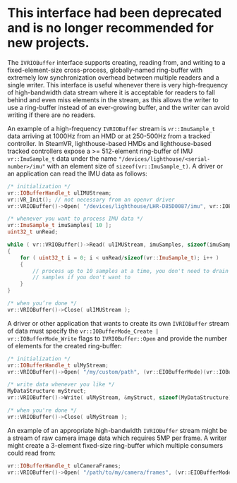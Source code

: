 # This interface had been deprecated and is no longer recommended for new projects.

The `IVRIOBuffer` interface supports creating, reading from, and writing to a fixed-element-size cross-process, globally-named ring-buffer with extremely low synchronization overhead between multiple readers and a single writer. This interface is useful whenever there is very high-frequency of high-bandwidth data stream where it is acceptable for readers to fall behind and even miss elements in the stream, as this allows the writer to use a ring-buffer instead of an ever-growing buffer, and the writer can avoid writing if there are no readers.

An example of a high-frequency `IVRIOBuffer` stream is `vr::ImuSample_t` data arriving at 1000Hz from an HMD or at 250-500Hz from a tracked controller. In SteamVR, lighthouse-based HMDs and lighthouse-based tracked controllers expose a >= 512-element ring-buffer of IMU `vr::ImuSample_t` data under the name `"/devices/lighthouse/<serial-number>/imu"` with an element size of `sizeof(vr::ImuSample_t)`. A driver or an application can read the IMU data as follows:

```cpp
/* initialization */
vr::IOBufferHandle_t ulIMUStream;
vr::VR_Init(); // not necessary from an openvr driver
vr::VRIOBuffer()->Open( "/devices/lighthouse/LHR-D85D0087/imu", vr::IOBufferMode_Read, sizeof(vr::ImuSample_t), 0, &ulIMUStream );

/* whenever you want to process IMU data */
vr::ImuSample_t imuSamples[ 10 ];
uint32_t unRead;

while ( vr::VRIOBuffer()->Read( ulIMUStream, imuSamples, sizeof(imuSamples), &unRead ) == vr::IOBuffer_Success && unRead > 0 )
{
    for ( uint32_t i = 0; i < unRead/sizeof(vr::ImuSample_t); i++ )
    {
        // process up to 10 samples at a time, you don't need to drain the available
        // samples if you don't want to
    }
}

/* when you’re done */
vr::VRIOBuffer()->Close( ulIMUStream );
```

A driver or other application that wants to create its own `IVRIOBuffer` stream of data must specify the `vr::IOBufferMode_Create | vr::IOBufferMode_Write` flags to `IVRIOBuffer::Open` and provide the number of elements for the created ring-buffer:


```cpp
/* initialization */
vr::IOBufferHandle_t ulMyStream;
vr::VRIOBuffer()->Open( "/my/custom/path", (vr::EIOBufferMode)(vr::IOBufferMode_Create|vr::IOBufferMode_Write), sizeof(MyDataStructure), 512, &ulMyStream );

/* write data whenever you like */
MyDataStructure myStruct;
vr::VRIOBuffer()->Write( ulMyStream, &myStruct, sizeof(MyDataStructure) );

/* when you're done */
vr::VRIOBuffer()->Close( ulMyStream );
```

An example of an appropriate high-bandwidth `IVRIOBuffer` stream might be a stream of raw camera image data which requires 5MP per frame. A writer might create a 3-element fixed-size ring-buffer which multiple consumers could read from:

```cpp
vr::IOBufferHandle_t ulCameraFrames;
vr::VRIOBuffer()->Open( "/path/to/my/camera/frames", (vr::EIOBufferMode)(vr::IOBufferMode_Create|vr::IOBufferMode_Write), 5*1024*1024*3, 3, &ulCameraFrames );
```
